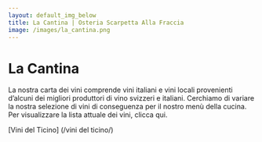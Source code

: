 ```yaml
---
layout: default_img_below
title: La Cantina | Osteria Scarpetta Alla Fraccia
image: /images/la_cantina.png
---
```


La Cantina
==========
La nostra carta dei vini comprende vini italiani e vini locali provenienti d’alcuni dei migliori produttori di vino svizzeri e italiani. Cerchiamo di variare la nostra selezione di vini di conseguenza per il nostro menù della cucina.
<br> 
Per visualizzare la lista attuale dei vini, clicca qui.

[Vini del Ticino] (/vini del ticino/)